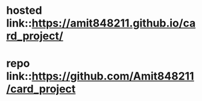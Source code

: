 # hosted link::https://amit848211.github.io/card_project/
# repo link::https://github.com/Amit848211/card_project
